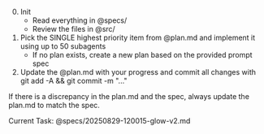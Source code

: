 0. Init
   - Read everything in @specs/
   - Review the files in @src/
1. Pick the SINGLE highest priority item from @plan.md and implement it using up to 50 subagents
   - If no plan exists, create a new plan based on the provided prompt spec
2. Update the @plan.md with your progress and commit all changes with git add -A && git commit -m "..."

If there is a discrepancy in the plan.md and the spec, always update the plan.md to match the spec.

Current Task: @specs/20250829-120015-glow-v2.md
